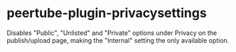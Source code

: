 # peertube-plugin-privacysettings

Disables "Public", "Unlisted" and "Private" options under Privacy on the publish/upload page, making the "Internal" setting the only available option.

